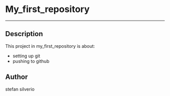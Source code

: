 # My_first_repository
---
## Description

This project in my_first_repository is about:
* setting up git 
* pushing to github

## Author 
stefan silverio
